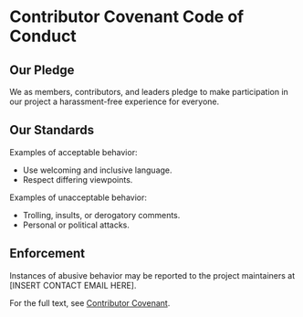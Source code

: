 # Contributor Covenant Code of Conduct

## Our Pledge

We as members, contributors, and leaders pledge to make participation in our project a harassment-free experience for everyone.

## Our Standards

Examples of acceptable behavior:
- Use welcoming and inclusive language.
- Respect differing viewpoints.

Examples of unacceptable behavior:
- Trolling, insults, or derogatory comments.
- Personal or political attacks.

## Enforcement

Instances of abusive behavior may be reported to the project maintainers at [INSERT CONTACT EMAIL HERE].

For the full text, see [Contributor Covenant](https://www.contributor-covenant.org/version/2/0/code_of_conduct/).